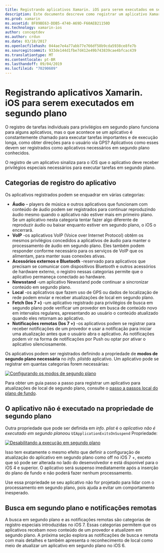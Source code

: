 ```yaml
---
title: Registrando aplicativos Xamarin. iOS para serem executados em segundo plano
description: Este documento descreve como registrar um aplicativo Xamarin. iOS para ser executado em segundo plano. Ele aborda aplicativos de áudio, aplicativos de VoIP, acessórios externos e Bluetooth e muito mais.
ms.prod: xamarin
ms.assetid: 8F89BE63-DDB5-4740-A69D-F60AEB21150D
ms.technology: xamarin-ios
author: conceptdev
ms.author: crdun
ms.date: 03/18/2017
ms.openlocfilehash: 044ae7e4a77abb77e766df58b9cda5938ce8fe7b
ms.sourcegitcommit: 933de144d1fbe7d412e49b743839cae4bfcac439
ms.translationtype: MT
ms.contentlocale: pt-BR
ms.lasthandoff: 09/04/2019
ms.locfileid: "70290609"
---
```

# <a name="registering-xamarinios-apps-to-run-in-the-background"></a>Registrando aplicativos Xamarin. iOS para serem executados em segundo plano

O registro de tarefas individuais para privilégios em segundo plano funciona para alguns aplicativos, mas o que acontece se um aplicativo é constantemente chamado para executar tarefas importantes e de execução longa, como obter direções para o usuário via GPS? Aplicativos como esses devem ser registrados como aplicativos necessários em segundo plano conhecidos.

O registro de um aplicativo sinaliza para o iOS que o aplicativo deve receber privilégios especiais necessários para executar tarefas em segundo plano.

## <a name="application-registration-categories"></a>Categorias de registro do aplicativo

Os aplicativos registrados podem se enquadrar em várias categorias:

- **Áudio** – players de música e outros aplicativos que funcionam com conteúdo de áudio podem ser registrados para continuar reproduzindo áudio mesmo quando o aplicativo não estiver mais em primeiro plano. Se um aplicativo nesta categoria tentar fazer algo diferente de reproduzir áudio ou baixar enquanto estiver em segundo plano, o iOS o encerrará.
- **VoIP** -os aplicativos VoIP (Voice over Internet Protocol) obtêm os mesmos privilégios concedidos a aplicativos de áudio para manter o processamento de áudio em segundo plano. Eles também podem responder conforme necessário para os serviços de VoIP que os alimentam, para manter suas conexões ativas.
- **Acessórios externos e Bluetooth** -reservado para aplicativos que precisam se comunicar com dispositivos Bluetooth e outros acessórios de hardware externo, o registro nessas categorias permite que o aplicativo permaneça conectado ao hardware.
- **Newsstand** -um aplicativo Newsstand pode continuar a sincronizar conteúdo em segundo plano.
- **Local** -os aplicativos que fazem uso de GPS ou dados de localização de rede podem enviar e receber atualizações de local em segundo plano.
- **Fetch (Ios 7 +)** -um aplicativo registrado para privilégios de busca em segundo plano pode verificar um provedor em busca de conteúdo novo em intervalos regulares, apresentando ao usuário o conteúdo atualizado quando eles retornam ao aplicativo.
- **Notificações remotas (Ios 7 +)** -os aplicativos podem se registrar para receber notificações de um provedor e usar a notificação para iniciar uma atualização antes que o usuário abra o aplicativo. As notificações podem vir na forma de notificações por Push ou optar por ativar o aplicativo silenciosamente.


Os aplicativos podem ser registrados definindo a propriedade de **modos de segundo plano necessária** no *info. plist*do aplicativo. Um aplicativo pode se registrar em quantas categorias forem necessárias:

 [![](registering-applications-to-run-in-background-images/bgmodes.png "Configurando os modos de segundo plano")](registering-applications-to-run-in-background-images/bgmodes.png#lightbox)

Para obter um guia passo a passo para registrar um aplicativo para atualizações de local de segundo plano, consulte o [passo a passos local do plano de fundo](~/ios/app-fundamentals/backgrounding/ios-backgrounding-walkthroughs/location-walkthrough.md).

## <a name="application-does-not-run-in-background-property"></a>O aplicativo não é executado na propriedade de segundo plano

Outra propriedade que pode ser definida em *info. plist* é o *aplicativo não é executado em segundo plano*ou `UIApplicationExitsOnSuspend` Propriedade:

 [![](registering-applications-to-run-in-background-images/plist.png "Desabilitando a execução em segundo plano")](registering-applications-to-run-in-background-images/plist.png#lightbox)

Isso tem exatamente o mesmo efeito que definir a configuração de atualização do aplicativo em segundo plano como off no iOS 7 +, exceto que só pode ser alterada no lado do desenvolvedor e está disponível para o iOS 4 e superior. O aplicativo será suspenso imediatamente após a inserção do plano de fundo e não poderá fazer nenhum processamento.

Use essa propriedade se seu aplicativo não for projetado para lidar com o processamento em segundo plano, pois ajuda a evitar um comportamento inesperado.

## <a name="background-fetch-and-remote-notifications"></a>Busca em segundo plano e notificações remotas

A busca em segundo plano e as notificações remotas são categorias de registro especiais introduzidas no iOS 7. Essas categorias permitem que os aplicativos recebam novo conteúdo de um provedor e atualizem em segundo plano. A próxima seção explora as notificações de busca e remota com mais detalhes e também apresenta o reconhecimento de local como meio de atualizar um aplicativo em segundo plano no iOS 6.
